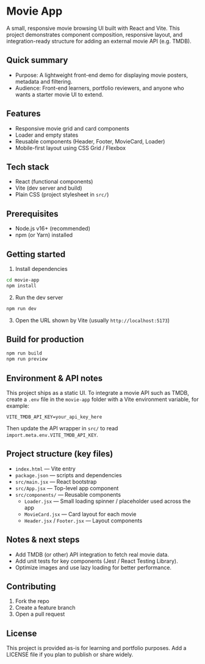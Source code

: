 # Movie App

A small, responsive movie browsing UI built with React and Vite. This project demonstrates component composition, responsive layout, and integration-ready structure for adding an external movie API (e.g. TMDB).

## Quick summary

- Purpose: A lightweight front-end demo for displaying movie posters, metadata and filtering.
- Audience: Front-end learners, portfolio reviewers, and anyone who wants a starter movie UI to extend.

## Features

- Responsive movie grid and card components
- Loader and empty states
- Reusable components (Header, Footer, MovieCard, Loader)
- Mobile-first layout using CSS Grid / Flexbox

## Tech stack

- React (functional components)
- Vite (dev server and build)
- Plain CSS (project stylesheet in `src/`)

## Prerequisites

- Node.js v16+ (recommended)
- npm (or Yarn) installed

## Getting started

1. Install dependencies

```bash
cd movie-app
npm install
```

2. Run the dev server

```bash
npm run dev
```

3. Open the URL shown by Vite (usually `http://localhost:5173`)

## Build for production

```bash
npm run build
npm run preview
```

## Environment & API notes

This project ships as a static UI. To integrate a movie API such as TMDB, create a `.env` file in the `movie-app` folder with a Vite environment variable, for example:

```
VITE_TMDB_API_KEY=your_api_key_here
```

Then update the API wrapper in `src/` to read `import.meta.env.VITE_TMDB_API_KEY`.

## Project structure (key files)

- `index.html` — Vite entry
- `package.json` — scripts and dependencies
- `src/main.jsx` — React bootstrap
- `src/App.jsx` — Top-level app component
- `src/components/` — Reusable components
  - `Loader.jsx` — Small loading spinner / placeholder used across the app
  - `MovieCard.jsx` — Card layout for each movie
  - `Header.jsx` / `Footer.jsx` — Layout components

## Notes & next steps

- Add TMDB (or other) API integration to fetch real movie data.
- Add unit tests for key components (Jest / React Testing Library).
- Optimize images and use lazy loading for better performance.

## Contributing

1. Fork the repo
2. Create a feature branch
3. Open a pull request

## License

This project is provided as-is for learning and portfolio purposes. Add a LICENSE file if you plan to publish or share widely.
